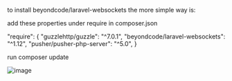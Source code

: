 to install beyondcode/laravel-websockets
the more simple way is:

add these properties under require in composer.json

"require": {
"guzzlehttp/guzzle": "^7.0.1",
"beyondcode/laravel-websockets": "^1.12",
"pusher/pusher-php-server": "^5.0",
}

run composer update

![image](https://user-images.githubusercontent.com/72934759/132115588-5fdfc791-3cc0-4392-bd66-afa628e7e477.png)
